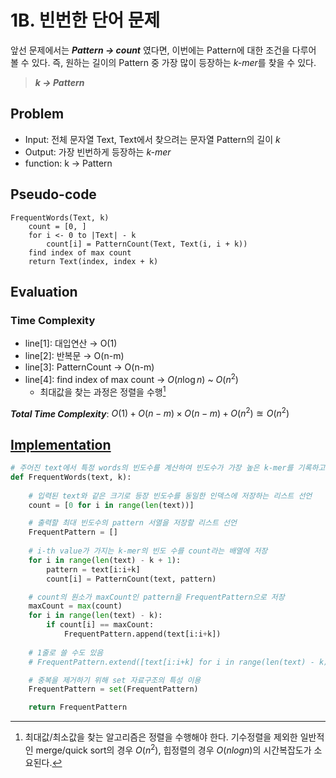 # 1B. 빈번한 단어 문제
앞선 문제에서는 ***Pattern $\to$ count*** 였다면, 이번에는 Pattern에 대한 조건을 다루어 볼 수 있다. 즉, 원하는 길이의 Pattern 중 가장 많이 등장하는 *k-mer*를 찾을 수 있다.

> ***k $\to$ Pattern***

## Problem
- Input: 전체 문자열 Text, Text에서 찾으려는 문자열 Pattern의 길이 *k*
- Output: 가장 빈번하게 등장하는 *k-mer*
- function: k $\to$ Pattern

## Pseudo-code
```
FrequentWords(Text, k)
    count = [0, ]
    for i <- 0 to |Text| - k
        count[i] = PatternCount(Text, Text(i, i + k))
    find index of max count
    return Text(index, index + k)
```
## Evaluation
### Time Complexity
- line[1]: 대입연산 $\to$ O(1)  
- line[2]: 반복문 $\to$ O(n-m)  
- line[3]: PatternCount $\to$ O(n-m)  
- line[4]: find index of max count $\to$ $O(n\log{n})$ ~ $O(n^2)$ 
    - 최대값을 찾는 과정은 정렬을 수행[^1]  

***Total Time Complexity***: $O(1) + O(n-m) \times O(n-m) + O(n^2) \approxeq O(n^2)$

## [Implementation](/Bioinforamtics-Algorithm-practice/Chapter%201/codes/FrequentWords.py)
```python
# 주어진 text에서 특정 words의 빈도수를 계산하여 빈도수가 가장 높은 k-mer를 기록하고 반환하는 함수
def FrequentWords(text, k):
    
    # 입력된 text와 같은 크기로 등장 빈도수를 동일한 인덱스에 저장하는 리스트 선언
    count = [0 for i in range(len(text))]

    # 출력할 최대 빈도수의 pattern 서열을 저장할 리스트 선언
    FrequentPattern = []
    
    # i-th value가 가지는 k-mer의 빈도 수를 count라는 배열에 저장
    for i in range(len(text) - k + 1):
        pattern = text[i:i+k]
        count[i] = PatternCount(text, pattern)

    # count의 원소가 maxCount인 pattern을 FrequentPattern으로 저장
    maxCount = max(count)
    for i in range(len(text) - k):
        if count[i] == maxCount:
            FrequentPattern.append(text[i:i+k])
    
    # 1줄로 쓸 수도 있음
    # FrequentPattern.extend([text[i:i+k] for i in range(len(text) - k) if count[i] == max(count)])

    # 중복을 제거하기 위해 set 자료구조의 특성 이용
    FrequentPattern = set(FrequentPattern)

    return FrequentPattern
```

[^1]: 최대값/최소값을 찾는 알고리즘은 정렬을 수행해야 한다. 기수정렬을 제외한 일반적인 merge/quick sort의 경우 $O(n^2)$, 힙정렬의 경우 $O(nlog{n})$의 시간복잡도가 소요된다.